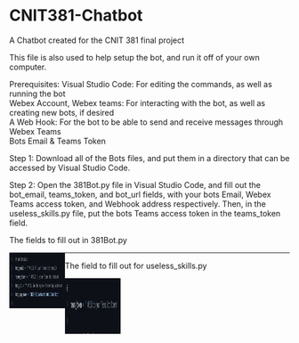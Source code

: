 # CNIT381-Chatbot
A Chatbot created for the CNIT 381 final project

This file is also used to help setup the bot, and run it off of your own computer. 

Prerequisites: 
Visual Studio Code: For editing the commands, as well as running the bot  
Webex Account, Webex teams: For interacting with the bot, as well as creating new bots, if desired  
A Web Hook: For the bot to be able to send and receive messages through Webex Teams  
Bots Email & Teams Token  

Step 1: Download all of the Bots files, and put them in a directory that can be accessed by Visual Studio Code.

Step 2: Open the 381Bot.py file in Visual Studio Code, and fill out the bot_email, teams_token, and bot_url fields, with your bots Email, Webex Teams access token, and Webhook address respectively. Then, in the useless_skills.py file, put the bots Teams access token in the teams_token field.  

The fields to fill out in 381Bot.py

<img align="left" width="100" height="100" src="https://github.com/Mr-Noah-B/CNIT381-Chatbot/blob/main/Img/Image-1.JPG"> 
 
 ---
 
The field to fill out for useless_skills.py 
 
<img align="left" width="100" height="100" src="https://github.com/Mr-Noah-B/CNIT381-Chatbot/blob/main/Img/Image-2.JPG">  


